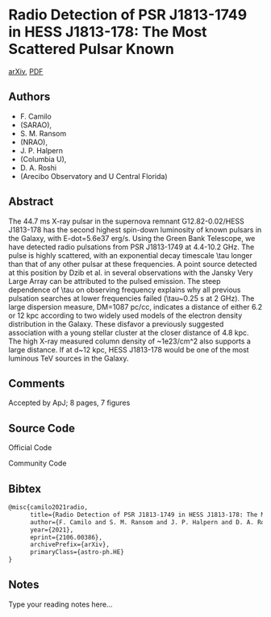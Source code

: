 
# Radio Detection of PSR J1813-1749 in HESS J1813-178: The Most Scattered Pulsar Known

[arXiv](https://arxiv.org/abs/2106.0386), [PDF](https://arxiv.org/pdf/2106.0386.pdf)

## Authors

- F. Camilo
- (SARAO),
- S. M. Ransom
- (NRAO),
- J. P. Halpern
- (Columbia U),
- D. A. Roshi
- (Arecibo Observatory and U Central Florida)

## Abstract

The 44.7 ms X-ray pulsar in the supernova remnant G12.82-0.02/HESS J1813-178 has the second highest spin-down luminosity of known pulsars in the Galaxy, with E-dot=5.6e37 erg/s. Using the Green Bank Telescope, we have detected radio pulsations from PSR J1813-1749 at 4.4-10.2 GHz. The pulse is highly scattered, with an exponential decay timescale \tau longer than that of any other pulsar at these frequencies. A point source detected at this position by Dzib et al. in several observations with the Jansky Very Large Array can be attributed to the pulsed emission. The steep dependence of \tau on observing frequency explains why all previous pulsation searches at lower frequencies failed (\tau~0.25 s at 2 GHz). The large dispersion measure, DM=1087 pc/cc, indicates a distance of either 6.2 or 12 kpc according to two widely used models of the electron density distribution in the Galaxy. These disfavor a previously suggested association with a young stellar cluster at the closer distance of 4.8 kpc. The high X-ray measured column density of ~1e23/cm^2 also supports a large distance. If at d~12 kpc, HESS J1813-178 would be one of the most luminous TeV sources in the Galaxy.

## Comments

Accepted by ApJ; 8 pages, 7 figures

## Source Code

Official Code



Community Code



## Bibtex

```tex
@misc{camilo2021radio,
      title={Radio Detection of PSR J1813-1749 in HESS J1813-178: The Most Scattered Pulsar Known}, 
      author={F. Camilo and S. M. Ransom and J. P. Halpern and D. A. Roshi},
      year={2021},
      eprint={2106.00386},
      archivePrefix={arXiv},
      primaryClass={astro-ph.HE}
}
```

## Notes

Type your reading notes here...


